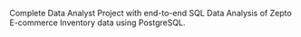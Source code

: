
Complete Data Analyst Project with end-to-end SQL Data Analysis of Zepto E-commerce Inventory data using PostgreSQL.

